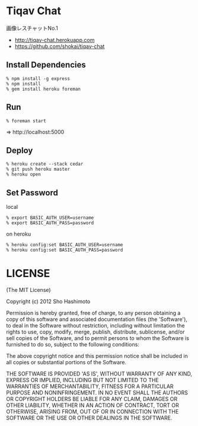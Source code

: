 Tiqav Chat
==========
画像レスチャットNo.1

- http://tiqav-chat.herokuapp.com
- https://github.com/shokai/tiqav-chat

Install Dependencies
--------------------

    % npm install -g express
    % npm install
    % gem install heroku foreman


Run
---

    % foreman start

=> http://localhost:5000


Deploy
------

    % heroku create --stack cedar
    % git push heroku master
    % heroku open


Set Password
------------
local

    % export BASIC_AUTH_USER=username
    % export BASIC_AUTH_PASS=password

on heroku

    % heroku config:set BASIC_AUTH_USER=username
    % heroku config:set BASIC_AUTH_PASS=password


LICENSE
=======
(The MIT License)

Copyright (c) 2012 Sho Hashimoto

Permission is hereby granted, free of charge, to any person obtaining
a copy of this software and associated documentation files (the
'Software'), to deal in the Software without restriction, including
without limitation the rights to use, copy, modify, merge, publish,
distribute, sublicense, and/or sell copies of the Software, and to
permit persons to whom the Software is furnished to do so, subject to
the following conditions:

The above copyright notice and this permission notice shall be
included in all copies or substantial portions of the Software.

THE SOFTWARE IS PROVIDED 'AS IS', WITHOUT WARRANTY OF ANY KIND,
EXPRESS OR IMPLIED, INCLUDING BUT NOT LIMITED TO THE WARRANTIES OF
MERCHANTABILITY, FITNESS FOR A PARTICULAR PURPOSE AND NONINFRINGEMENT.
IN NO EVENT SHALL THE AUTHORS OR COPYRIGHT HOLDERS BE LIABLE FOR ANY
CLAIM, DAMAGES OR OTHER LIABILITY, WHETHER IN AN ACTION OF CONTRACT,
TORT OR OTHERWISE, ARISING FROM, OUT OF OR IN CONNECTION WITH THE
SOFTWARE OR THE USE OR OTHER DEALINGS IN THE SOFTWARE.
